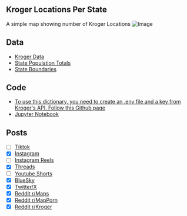 ## Kroger Locations Per State
A simple map showing number of Kroger Locations
![Image](https://drive.google.com/uc?export=view&id=1yrJXem2SIuXpKQopRIwgeNfPrl0NDrW0)

## Data
* [Kroger Data](https://developer.kroger.com/api-products/api/location-api-partner)
* [State Population Totals](https://www.census.gov/data/tables/time-series/demo/popest/2020s-state-total.html)
* [State Boundaries](https://www.census.gov/geographies/mapping-files/time-series/geo/carto-boundary-file.html)

## Code
* [To use this dictionary, you need to create an .env file and a key from Kroger's API. Follow this Github page](https://github.com/CupOfOwls/kroger-api)
* [Jupyter Notebook](FormatData.ipynb)

## Posts
- [ ] [Tiktok]()
- [x] [Instagram](https://www.instagram.com/p/DOJYQuRkXeb/)
- [ ] [Instagram Reels]()
- [x] [Threads](https://www.threads.com/@vinemapper/post/DOJYRCpEeww)
- [ ] [Youtube Shorts]()
- [x] [BlueSky](https://bsky.app/profile/vinemapper.bsky.social/post/3lxwzvyjoxc2v)
- [x] [Twitter/X](https://x.com/VineMapper/status/1963275690943648120)
- [x] [Reddit r/Maps](https://www.reddit.com/r/Maps/comments/1n7j9th/kroger_locations_per_state/)
- [x] [Reddit r/MapPorn](https://www.reddit.com/r/MapPorn/comments/1n7j9mr/kroger_locations_per_state/)
- [x] [Reddit r/Kroger](https://www.reddit.com/r/kroger/comments/1n7jeex/kroger_locations_per_state/)
